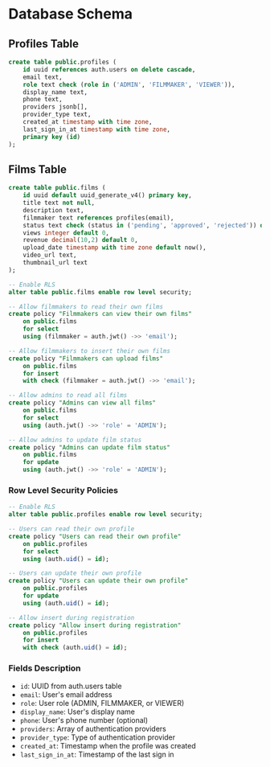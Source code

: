 # Database Schema

## Profiles Table

```sql
create table public.profiles (
    id uuid references auth.users on delete cascade,
    email text,
    role text check (role in ('ADMIN', 'FILMMAKER', 'VIEWER')),
    display_name text,
    phone text,
    providers jsonb[],
    provider_type text,
    created_at timestamp with time zone,
    last_sign_in_at timestamp with time zone,
    primary key (id)
);
```

## Films Table

```sql
create table public.films (
    id uuid default uuid_generate_v4() primary key,
    title text not null,
    description text,
    filmmaker text references profiles(email),
    status text check (status in ('pending', 'approved', 'rejected')) default 'pending',
    views integer default 0,
    revenue decimal(10,2) default 0,
    upload_date timestamp with time zone default now(),
    video_url text,
    thumbnail_url text
);

-- Enable RLS
alter table public.films enable row level security;

-- Allow filmmakers to read their own films
create policy "Filmmakers can view their own films"
    on public.films
    for select
    using (filmmaker = auth.jwt() ->> 'email');

-- Allow filmmakers to insert their own films
create policy "Filmmakers can upload films"
    on public.films
    for insert
    with check (filmmaker = auth.jwt() ->> 'email');

-- Allow admins to read all films
create policy "Admins can view all films"
    on public.films
    for select
    using (auth.jwt() ->> 'role' = 'ADMIN');

-- Allow admins to update film status
create policy "Admins can update film status"
    on public.films
    for update
    using (auth.jwt() ->> 'role' = 'ADMIN');
```

### Row Level Security Policies

```sql
-- Enable RLS
alter table public.profiles enable row level security;

-- Users can read their own profile
create policy "Users can read their own profile"
    on public.profiles
    for select
    using (auth.uid() = id);

-- Users can update their own profile
create policy "Users can update their own profile"
    on public.profiles
    for update
    using (auth.uid() = id);

-- Allow insert during registration
create policy "Allow insert during registration"
    on public.profiles
    for insert
    with check (auth.uid() = id);
```

### Fields Description

- `id`: UUID from auth.users table
- `email`: User's email address
- `role`: User role (ADMIN, FILMMAKER, or VIEWER)
- `display_name`: User's display name
- `phone`: User's phone number (optional)
- `providers`: Array of authentication providers
- `provider_type`: Type of authentication provider
- `created_at`: Timestamp when the profile was created
- `last_sign_in_at`: Timestamp of the last sign in 